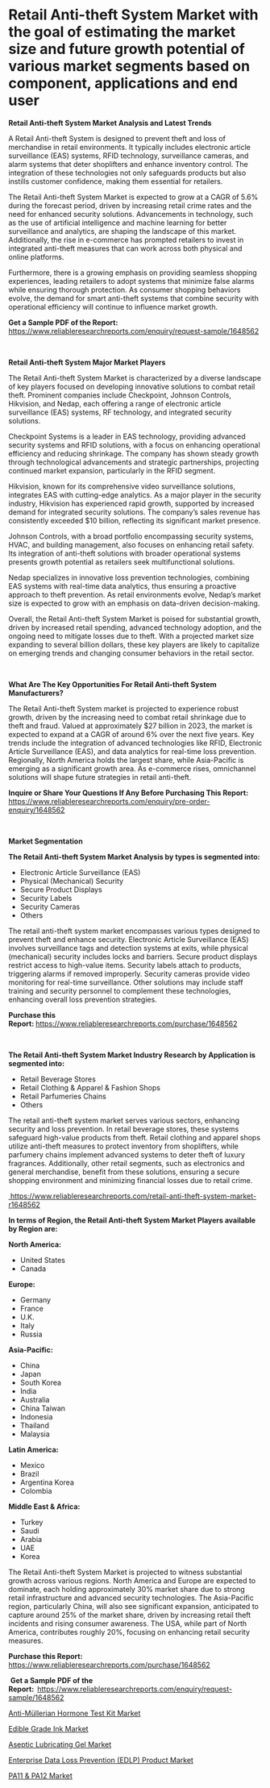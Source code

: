 <p><h1>Retail Anti-theft System Market with the goal of estimating the market size and future growth potential of various market segments based on component, applications and end user</h1></p><p><strong>Retail Anti-theft System Market Analysis and Latest Trends</strong></p>
<p><p>A Retail Anti-theft System is designed to prevent theft and loss of merchandise in retail environments. It typically includes electronic article surveillance (EAS) systems, RFID technology, surveillance cameras, and alarm systems that deter shoplifters and enhance inventory control. The integration of these technologies not only safeguards products but also instills customer confidence, making them essential for retailers.</p><p>The Retail Anti-theft System Market is expected to grow at a CAGR of 5.6% during the forecast period, driven by increasing retail crime rates and the need for enhanced security solutions. Advancements in technology, such as the use of artificial intelligence and machine learning for better surveillance and analytics, are shaping the landscape of this market. Additionally, the rise in e-commerce has prompted retailers to invest in integrated anti-theft measures that can work across both physical and online platforms.</p><p>Furthermore, there is a growing emphasis on providing seamless shopping experiences, leading retailers to adopt systems that minimize false alarms while ensuring thorough protection. As consumer shopping behaviors evolve, the demand for smart anti-theft systems that combine security with operational efficiency will continue to influence market growth.</p></p>
<p><strong>Get a Sample PDF of the Report:&nbsp;</strong> <a href="https://www.reliableresearchreports.com/enquiry/request-sample/1648562?utm_campaign=16&utm_medium=2&utm_source=Github&utm_content=ia&utm_term=29122024&utm_id=retail-anti-theft-system">https://www.reliableresearchreports.com/enquiry/request-sample/1648562</a></p>
<p>&nbsp;</p>
<p><strong>Retail Anti-theft System Major Market Players</strong></p>
<p><p>The Retail Anti-theft System Market is characterized by a diverse landscape of key players focused on developing innovative solutions to combat retail theft. Prominent companies include Checkpoint, Johnson Controls, Hikvision, and Nedap, each offering a range of electronic article surveillance (EAS) systems, RF technology, and integrated security solutions.</p><p>Checkpoint Systems is a leader in EAS technology, providing advanced security systems and RFID solutions, with a focus on enhancing operational efficiency and reducing shrinkage. The company has shown steady growth through technological advancements and strategic partnerships, projecting continued market expansion, particularly in the RFID segment.</p><p>Hikvision, known for its comprehensive video surveillance solutions, integrates EAS with cutting-edge analytics. As a major player in the security industry, Hikvision has experienced rapid growth, supported by increased demand for integrated security solutions. The company’s sales revenue has consistently exceeded $10 billion, reflecting its significant market presence.</p><p>Johnson Controls, with a broad portfolio encompassing security systems, HVAC, and building management, also focuses on enhancing retail safety. Its integration of anti-theft solutions with broader operational systems presents growth potential as retailers seek multifunctional solutions.</p><p>Nedap specializes in innovative loss prevention technologies, combining EAS systems with real-time data analytics, thus ensuring a proactive approach to theft prevention. As retail environments evolve, Nedap’s market size is expected to grow with an emphasis on data-driven decision-making.</p><p>Overall, the Retail Anti-theft System Market is poised for substantial growth, driven by increased retail spending, advanced technology adoption, and the ongoing need to mitigate losses due to theft. With a projected market size expanding to several billion dollars, these key players are likely to capitalize on emerging trends and changing consumer behaviors in the retail sector.</p></p>
<p>&nbsp;</p>
<p><strong>What Are The Key Opportunities For Retail Anti-theft System Manufacturers?</strong></p>
<p><p>The Retail Anti-theft System market is projected to experience robust growth, driven by the increasing need to combat retail shrinkage due to theft and fraud. Valued at approximately $27 billion in 2023, the market is expected to expand at a CAGR of around 6% over the next five years. Key trends include the integration of advanced technologies like RFID, Electronic Article Surveillance (EAS), and data analytics for real-time loss prevention. Regionally, North America holds the largest share, while Asia-Pacific is emerging as a significant growth area. As e-commerce rises, omnichannel solutions will shape future strategies in retail anti-theft.</p></p>
<p><strong>Inquire or Share Your Questions If Any Before Purchasing This Report:</strong> <a href="https://www.reliableresearchreports.com/enquiry/pre-order-enquiry/1648562?utm_campaign=16&utm_medium=2&utm_source=Github&utm_content=ia&utm_term=29122024&utm_id=retail-anti-theft-system">https://www.reliableresearchreports.com/enquiry/pre-order-enquiry/1648562</a></p>
<p>&nbsp;</p>
<p><strong>Market Segmentation</strong></p>
<p><strong>The Retail Anti-theft System Market Analysis by types is segmented into:</strong></p>
<p><ul><li>Electronic Article Surveillance (EAS)</li><li>Physical (Mechanical) Security</li><li>Secure Product Displays</li><li>Security Labels</li><li>Security Cameras</li><li>Others</li></ul></p>
<p><p>The retail anti-theft system market encompasses various types designed to prevent theft and enhance security. Electronic Article Surveillance (EAS) involves surveillance tags and detection systems at exits, while physical (mechanical) security includes locks and barriers. Secure product displays restrict access to high-value items. Security labels attach to products, triggering alarms if removed improperly. Security cameras provide video monitoring for real-time surveillance. Other solutions may include staff training and security personnel to complement these technologies, enhancing overall loss prevention strategies.</p></p>
<p><strong>Purchase this Report:&nbsp;</strong><a href="https://www.reliableresearchreports.com/purchase/1648562?utm_campaign=16&utm_medium=2&utm_source=Github&utm_content=ia&utm_term=29122024&utm_id=retail-anti-theft-system">https://www.reliableresearchreports.com/purchase/1648562</a></p>
<p>&nbsp;</p>
<p><strong>The Retail Anti-theft System Market Industry Research by Application is segmented into:</strong></p>
<p><ul><li>Retail Beverage Stores</li><li>Retail Clothing & Apparel & Fashion Shops</li><li>Retail Parfumeries Chains</li><li>Others</li></ul></p>
<p><p>The retail anti-theft system market serves various sectors, enhancing security and loss prevention. In retail beverage stores, these systems safeguard high-value products from theft. Retail clothing and apparel shops utilize anti-theft measures to protect inventory from shoplifters, while parfumery chains implement advanced systems to deter theft of luxury fragrances. Additionally, other retail segments, such as electronics and general merchandise, benefit from these solutions, ensuring a secure shopping environment and minimizing financial losses due to retail crime.</p></p>
<p><a href="https://www.reliableresearchreports.com/retail-anti-theft-system-market-r1648562?utm_campaign=16&utm_medium=2&utm_source=Github&utm_content=ia&utm_term=29122024&utm_id=retail-anti-theft-system">&nbsp;https://www.reliableresearchreports.com/retail-anti-theft-system-market-r1648562</a></p>
<p><strong>In terms of Region, the Retail Anti-theft System Market Players available by Region are:</strong></p>
<p>
    <p> <strong> North America: </strong>
        <ul>
            <li>United States</li>
            <li>Canada</li>
        </ul>
        </p> 
    <p> <strong> Europe: </strong>
        <ul>
            <li>Germany</li>
            <li>France</li>
            <li>U.K.</li>
            <li>Italy</li>
            <li>Russia</li>
        </ul>
        </p> 
    <p> <strong> Asia-Pacific: </strong>
        <ul>
            <li>China</li>
            <li>Japan</li>
            <li>South Korea</li>
            <li>India</li>
            <li>Australia</li>
            <li>China Taiwan</li>
            <li>Indonesia</li>
            <li>Thailand</li>
            <li>Malaysia</li>
        </ul>
        </p> 
    <p> <strong> Latin America: </strong>
        <ul>
            <li>Mexico</li>
            <li>Brazil</li>
            <li>Argentina Korea</li>
            <li>Colombia</li>
        </ul>
        </p> 
    <p> <strong> Middle East & Africa: </strong>
        <ul>
            <li>Turkey</li>
            <li>Saudi</li>
            <li>Arabia</li>
            <li>UAE</li>
            <li>Korea</li>
        </ul>
    </p>
    </p>
<p><p>The Retail Anti-theft System Market is projected to witness substantial growth across various regions. North America and Europe are expected to dominate, each holding approximately 30% market share due to strong retail infrastructure and advanced security technologies. The Asia-Pacific region, particularly China, will also see significant expansion, anticipated to capture around 25% of the market share, driven by increasing retail theft incidents and rising consumer awareness. The USA, while part of North America, contributes roughly 20%, focusing on enhancing retail security measures.</p></p>
<p><strong>Purchase this Report: </strong><a href="https://www.reliableresearchreports.com/purchase/1648562?utm_campaign=16&utm_medium=2&utm_source=Github&utm_content=ia&utm_term=29122024&utm_id=retail-anti-theft-system">https://www.reliableresearchreports.com/purchase/1648562</a></p>
<p>&nbsp;<strong>Get a Sample PDF of the Report:&nbsp;&nbsp;</strong><a href="https://www.reliableresearchreports.com/enquiry/request-sample/1648562?utm_campaign=16&utm_medium=2&utm_source=Github&utm_content=ia&utm_term=29122024&utm_id=retail-anti-theft-system">https://www.reliableresearchreports.com/enquiry/request-sample/1648562</a></p>
<p><strong></strong></p>
<p><p><a href="https://github.com/shirleenfraker87/Market-Research-Report-List-1/blob/main/anti-mullerian-hormone-test-kit-market.md?utm_campaign=16&utm_medium=2&utm_source=Github&utm_content=ia&utm_term=29122024&utm_id=retail-anti-theft-system">Anti-Müllerian Hormone Test Kit Market</a></p><p><a href="https://github.com/JosephineMcguire65/Market-Research-Report-List-1/blob/main/edible-grade-ink-market.md?utm_campaign=16&utm_medium=2&utm_source=Github&utm_content=ia&utm_term=29122024&utm_id=retail-anti-theft-system">Edible Grade Ink Market</a></p><p><a href="https://github.com/jerhoskinson197676/Market-Research-Report-List-1/blob/main/aseptic-lubricating-gel-market.md?utm_campaign=16&utm_medium=2&utm_source=Github&utm_content=ia&utm_term=29122024&utm_id=retail-anti-theft-system">Aseptic Lubricating Gel Market</a></p><p><a href="https://github.com/norbeludie83/Market-Research-Report-List-1/blob/main/enterprise-data-loss-prevention-edlp-product-market.md?utm_campaign=16&utm_medium=2&utm_source=Github&utm_content=ia&utm_term=29122024&utm_id=retail-anti-theft-system">Enterprise Data Loss Prevention (EDLP) Product Market</a></p><p><a href="https://github.com/mezokathleen834/Market-Research-Report-List-1/blob/main/pa11-pa12-market.md?utm_campaign=16&utm_medium=2&utm_source=Github&utm_content=ia&utm_term=29122024&utm_id=retail-anti-theft-system">PA11 & PA12 Market</a></p></p>